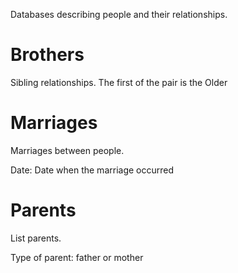 Databases describing people and their relationships.

# Brothers

Sibling relationships. The first of the pair is the Older 

# Marriages

Marriages between people. 

Date: Date when the marriage occurred

# Parents

List parents.

Type of parent: father or mother
